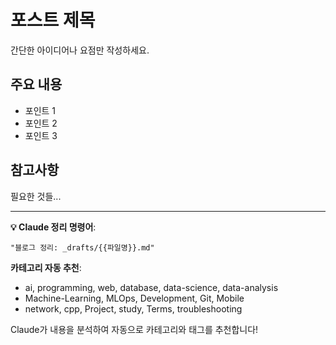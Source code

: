 # 포스트 제목

간단한 아이디어나 요점만 작성하세요.

## 주요 내용

- 포인트 1
- 포인트 2
- 포인트 3

## 참고사항

필요한 것들...

---

**💡 Claude 정리 명령어**:
```
"블로그 정리: _drafts/{{파일명}}.md"
```

**카테고리 자동 추천**:
- ai, programming, web, database, data-science, data-analysis
- Machine-Learning, MLOps, Development, Git, Mobile
- network, cpp, Project, study, Terms, troubleshooting

Claude가 내용을 분석하여 자동으로 카테고리와 태그를 추천합니다!
